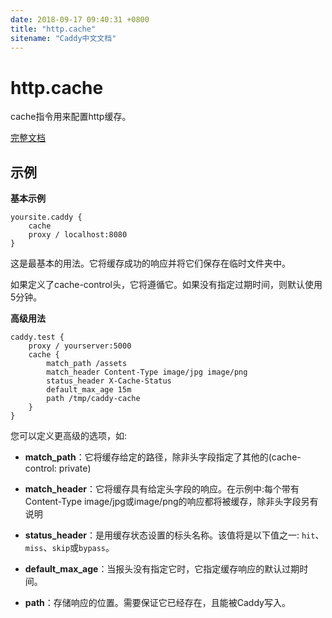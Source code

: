 ```yaml
---
date: 2018-09-17 09:40:31 +0800
title: "http.cache"
sitename: "Caddy中文文档"
---
```


# http.cache

cache指令用来配置http缓存。

[完整文档](https://github.com/nicolasazrak/caddy-cache/blob/master/README.md)

## 示例

__基本示例__

```caddy
yoursite.caddy {
    cache
    proxy / localhost:8080
}
```

这是最基本的用法。它将缓存成功的响应并将它们保存在临时文件夹中。

如果定义了cache-control头，它将遵循它。如果没有指定过期时间，则默认使用5分钟。

__高级用法__

```caddy
caddy.test {
    proxy / yourserver:5000
    cache {
        match_path /assets
        match_header Content-Type image/jpg image/png
        status_header X-Cache-Status
        default_max_age 15m
        path /tmp/caddy-cache
    }
}
```

您可以定义更高级的选项，如:

* __match_path__：它将缓存给定的路径，除非头字段指定了其他的(cache-control: private)

* __match_header__：它将缓存具有给定头字段的响应。在示例中:每个带有Content-Type image/jpg或image/png的响应都将被缓存，除非头字段另有说明

* __status_header__：是用缓存状态设置的标头名称。该值将是以下值之一: `hit`、`miss`、`skip`或`bypass`。

* __default_max_age__：当报头没有指定它时，它指定缓存响应的默认过期时间。

* __path__：存储响应的位置。需要保证它已经存在，且能被Caddy写入。